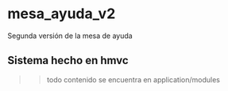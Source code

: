 # mesa_ayuda_v2

Segunda versión de la mesa de ayuda

## Sistema hecho en hmvc

> > todo contenido se encuentra en application/modules
